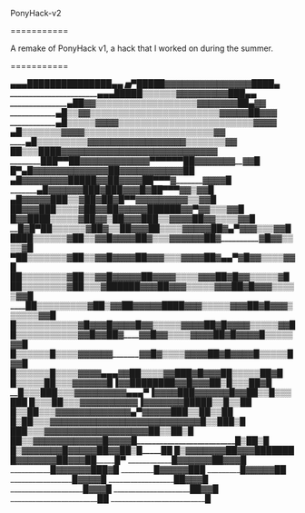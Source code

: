 PonyHack-v2

===========

A remake of PonyHack v1, a hack that I worked on during the summer.

===========

____________________▄▄▄███████████████▄▄
__________________▅▀█████▓▓▓▓▓▓▓▓▓▓▓▓▓▓▓████▄
_______________________▄▄▄█████▒▒▒▒▒▒▓▓▓▓▓▓▓▓▓███▄▄
____________________▄██▓▓▒▒▒▒▒▒▒▒▒▒▒▒▒▒▒▒▒▒▓▓▓▓▓▓▓██▄_____▓▓
_________________▄█▒▒▓__▓▒▒▒▒▒▒▒▒▒▒▒▒▒▒▒▒▒▒▒▒▒▒▒▓▓▓▓▓██▓___▓▓
______________▄█▒▒▒▒▒▓__▓▓▓▒▒▒▒▒▒▒▒▒▒▒▒▒▒▒▒▒▒▒▒▒▒▒▒▓▓▓_______▓
____________▄█▒▒▒▒▒▒▒▓_▓___▓▓▒▒▒▒▒▒▒▒▒▒▒▒▒▒▒▒▒▒▒▒▒▒▒▓_________▓
__________▄█▒▒▒▒▒▒▒▒▒▓______▓▓▓▓▓▓▓▓▓▓▓▓▓▓▓▓▒▒▒▒▒▒▒▓___________▓
_________██▒▒▒████▓▓▓▓▓____▓____▓▓▓▓▓▓▓▓▓▓▓▓▓▓▓▓▓▓▓________▓____▓
________███▀▀██▓▓▓▓▓▓▓▓▓_▓_______▓▓▀▀▀▀▀▀██▓▓▓▓▓▓▓__________▓____▓█
______█▀___▄█▓▓▓▓▓▓▓▓▓▓▓▓________▓_______██▓▓▓▓▓▓▓▓▓__________▓___▓██
_________▄█▓▓▓▓▓▓▓▓█████▓▓______________██▓▓▓▓██▀▀▀▓__________▓___▓▓▓█
_______▄█▓▓▓▓▓▓███▓███▓▓__▓____________█▓██▀▀▀_________________▓___▓▒▓▓█
_____▄█▓▓▓▓▓███▒▒▓██▓██▓______________█▀▀__▓▓▓▓▓▓▓___________▓___▓▒▒▓▓█
____██▓▓▓███▒▒▒▒▓██▓▓██▓_______________▓▓▓▓██████▓▓▀______▓_____▓▒▒▒▓▓█
___█▓▓████▒▒▒▒▒▓██▓▓▒██▓____________▓▓███▒▒▓▓▓▓██▓_____________▓▒▒▒▒▓▓█
__█▓█▀_██▒▒▒▒▒▒▓██▓▒▒██▓__________▓▓██▒▒▒▒▓▓▓▓▓██▓▄▀_________▓▓▓▒▒▒▓▓█
_██____██▒▒▒▒▒▒▓██▒▒▓▓█▓▓________▓▓██▓▒▒▒▓▓▓▓▓▓██▓__________▓█▓▓▒▒▒▒▓█
▀_____██▒▒▒▒▒▒▒▓██▒▒▓▓█▓▓_______▓▓██▓▓▓▒▒▒▓▓▓▓██▓▄▄▀______▓_█▓▓▒▒▒▒▓▓█
_____██▒▒▒▒▒▒▒▒▓██▒▒▓▓█▓▓▓____▓▓██▓▓▓▓▒▒▒▒▓▓▓██▓____________█▓▓▒▒▒▒▒▓█
_____██▒▒▒▒▒▒▒▒▓██▒▒▒▓██████▓▓▓██▓▓▓▒▒▒▒▒▓▓▓██▓___________█▓▓▓▒▒▒▒▒▓▓█
____██▒▒▒▒▒▒▒▒▒▓██▒▓▓██▓▓▓▓▓████▓▓▓▒▒▒▒▒▓▓▓██▓___________█▓▓▓▒▒▒▒▒▒▓▓█
____█▒▒▒▒▒▒▒▒▒▒▒▓█▓▓▓█▓▓______▓▓█▓▓▒▒▒▒▒▓▓▓▓██▓___________█▓▓▓▓▒▒▒▒▒▓▓█
___█▒▒▒▒▒▒▒▒▒▒▒▓▓█▓▓██▓_______▓▓█▓▓▒▒▒▒▓▓▓▓██▓___________█▓▓▓▓█▒▒▒▒▒▓▓█
___█▒▒▒▒▒▒█▒▒▒▒▓▓▓▓▓▓__________▓▓█▓▒▒▒▒▓▓▓▓██▓___________█▓▓▓▓█▒▒▒▒▒█▓▓█
__█▒▒▒▒▒▒█▒▒▒▒▓▓▓▓____▄▄___▄___▓▓██▒▒▒▒▓▓███▓____________█▓▓▓██▒▒▒▒▒██▓█
__█▒▒▒▒▒██▒▒▒▓▓▓▓▓▓________█▐___▓▓████████▓▓____________█▓▓▓█_█▒█▒▒▒█_█▓█
__█▒▒▒██_█▒▒▒▓▓▓▓▓▓▓▓▓▄▄▄▀_▐____▓▓▓▓███▓▓_________▓▓▓▓█▓▓█_█▒▒█▒▒▒█__██
_█▒▒▒█___█▒▒▒▓▓▓▓▓▓▓▓▓▓_____▐________▓▓▓▓________▓▓▓___████___█▒▒█▒▒█____█
_█▒▒█____█▒▒▒▓▓▓▓▓▓▓▓▓▓▓▓▓▄▀_______________▓▓▓▓▓_____██______█▒▒██▒▒█____█
_█▒█______█▒▒▒▓▓▓▓▓▓▓▓▓▓▓▓▓▓▓▓▓▓▓▓▓▓▓▓▓▓___________________█▒▒███▒█
_██_______█▒▒▒▓▓▓▓▓▓▓▓▓▓▓▓▓▓▓▓▓▓█____________________________█▒▒█_█▒█
_█_________█▒▒▓▓▓▓▓▓▓▓▓▓▓▓█▓▓▓▓█_____________________________█▒█___█▒█
____________█▒▓▓▓▓▓▓▓█▓▓▓▓▓██▓▓█____________________________█▒█_____██
____________█▒▓▓▓▓▓▓▓██▓▓▓█__███____________________________██_______█
_____________█▓▓▓▓▓▓▓█_█▓▓▓█___█____________________________█_________▀
______________█▓▓▓▓▓▓█__█▓▓▓█
______________█▓▓▓▓▓▓█___██▓█
_______________█▓▓▓▓▓█______██
________________█▓▓▓▓▓█_______█
_________________█▓▓▓▓█
__________________██▓▓▓█
____________________█▓▓▓█
_____________________██▓▓█
________________________██
__________________________█
